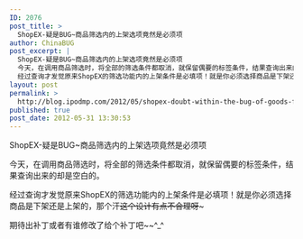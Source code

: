 ```yaml
---
ID: 2076
post_title: >
  ShopEX-疑是BUG~商品筛选内的上架选项竟然是必须项
author: ChinaBUG
post_excerpt: |
  ShopEX-疑是BUG~商品筛选内的上架选项竟然是必须项
  今天，在调用商品筛选时，将全部的筛选条件都取消，就保留偶要的标签条件，结果查询出来的却是空白的。
  经过查询才发觉原来ShopEX的筛选功能内的上架条件是必填项！就是你必须选择商品是下架还是上架的，那个汗~~这个设计有点不合理呀~~~
layout: post
permalink: >
  http://blog.ipodmp.com/2012/05/shopex-doubt-within-the-bug-of-goods-filter-was-added-to-our-options-even-must-be.html
published: true
post_date: 2012-05-31 13:30:53
---
```

ShopEX-疑是BUG~商品筛选内的上架选项竟然是必须项

今天，在调用商品筛选时，将全部的筛选条件都取消，就保留偶要的标签条件，结果查询出来的却是空白的。

经过查询才发觉原来ShopEX的筛选功能内的上架条件是必填项！就是你必须选择商品是下架还是上架的，那个汗~~这个设计有点不合理呀~~~

期待出补丁或者有谁修改了给个补丁吧~~^_^